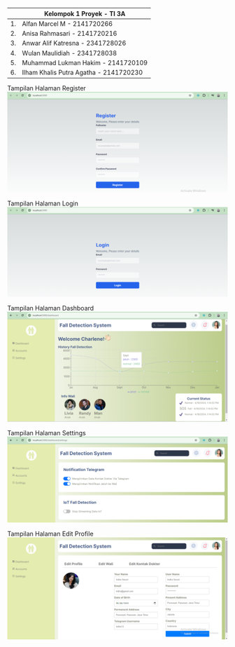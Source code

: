 |  | Kelompok 1 Proyek - TI 3A |
| ----------- | --------- |
| 1. | Alfan Marcel M - 2141720266 |
| 2. | Anisa Rahmasari - 2141720216 |
| 3. | Anwar Alif Katresna - 2341728026 |
| 4. | Wulan Maulidiah - 2341728038 |
| 5. | Muhammad Lukman Hakim - 2141720109 |
| 6. | Ilham Khalis Putra Agatha - 2141720230 |


Tampilan Halaman Register
![Alt Text](assets-report/uts-register.png)

Tampilan Halaman Login
![Alt Text](assets-report/uts-login.png)

Tampilan Halaman Dashboard
![Alt Text](assets-report/uts-dashboard2.png)

Tampilan Halaman Settings
![Alt Text](assets-report/uts-settings.png)

Tampilan Halaman Edit Profile
![Alt Text](assets-report/uts-account.png)

